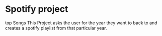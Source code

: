 # Spotify project
top Songs
This Project asks the user for the year they want to back to and creates a spotify playlist from that particular year.
